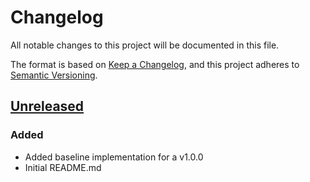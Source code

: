 # Changelog
All notable changes to this project will be documented in this file.

The format is based on [Keep a Changelog](https://keepachangelog.com/en/1.0.0/),
and this project adheres to [Semantic Versioning](https://semver.org/spec/v2.0.0.html).

## [Unreleased]

### Added
- Added baseline implementation for a v1.0.0
- Initial README.md

[Unreleased]: <https://github.com/DACCS-Climate/nexgddp-stac-extension/compare/v1.0.0...HEAD>
